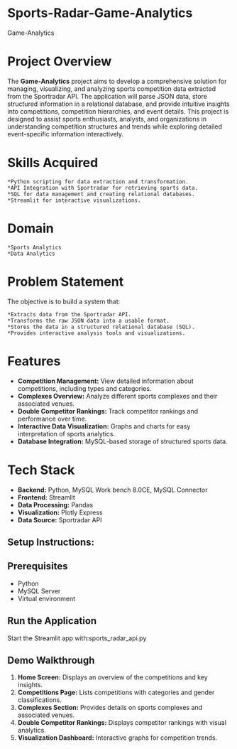 # Sports-Radar-Game-Analytics

Game-Analytics

# Project Overview
The **Game-Analytics** project aims to develop a comprehensive solution for managing, visualizing, and analyzing sports competition data extracted from the Sportradar API. The application will parse JSON data, store structured information in a relational database, and provide intuitive insights into competitions, competition hierarchies, and event details. This project is designed to assist sports enthusiasts, analysts, and organizations in understanding competition structures and trends while exploring detailed event-specific information interactively.

# Skills Acquired

    *Python scripting for data extraction and transformation.
    *API Integration with Sportradar for retrieving sports data.
    *SQL for data management and creating relational databases.
    *Streamlit for interactive visualizations.
    
# Domain

    *Sports Analytics
    *Data Analytics
    
# Problem Statement
The objective is to build a system that:

    *Extracts data from the Sportradar API.
    *Transforms the raw JSON data into a usable format.
    *Stores the data in a structured relational database (SQL).
    *Provides interactive analysis tools and visualizations.

# Features

- **Competition Management:** 
	View detailed information about competitions, including types and categories.
- **Complexes Overview:**
	 Analyze different sports complexes and their associated venues.
- **Double Competitor Rankings:** 
	Track competitor rankings and performance over time.
- **Interactive Data Visualization:** 
	Graphs and charts for easy interpretation of sports analytics.
- **Database Integration:** 
	MySQL-based storage of structured sports data.

# Tech Stack

- **Backend:** Python, MySQL Work bench 8.0CE, MySQL Connector
- **Frontend:** Streamlit
- **Data Processing:** Pandas
- **Visualization:** Plotly Express
- **Data Source:** Sportradar API

## Setup Instructions:
## Prerequisites
- Python 
- MySQL Server
- Virtual environment

## Run the Application
Start the Streamlit app with:sports_radar_api.py

## Demo Walkthrough
1. **Home Screen:** Displays an overview of the competitions and key insights.
2. **Competitions Page:** Lists competitions with categories and gender classifications.
3. **Complexes Section:** Provides details on sports complexes and associated venues.
4. **Double Competitor Rankings:** Displays competitor rankings with visual analytics.
5. **Visualization Dashboard:** Interactive graphs for competition trends.
